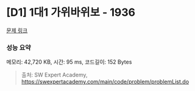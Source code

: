 # [D1] 1대1 가위바위보 - 1936 

[문제 링크](https://swexpertacademy.com/main/code/problem/problemDetail.do?contestProbId=AV5PjKXKALcDFAUq) 

### 성능 요약

메모리: 42,720 KB, 시간: 95 ms, 코드길이: 152 Bytes



> 출처: SW Expert Academy, https://swexpertacademy.com/main/code/problem/problemList.do